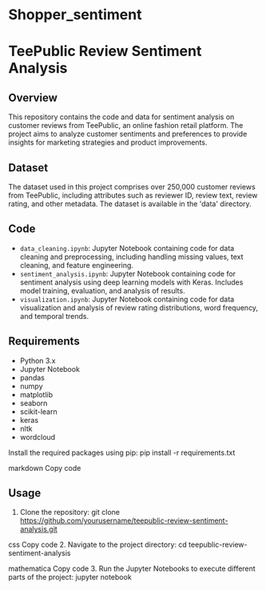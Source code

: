 # Shopper_sentiment
# TeePublic Review Sentiment Analysis

## Overview
This repository contains the code and data for sentiment analysis on customer reviews from TeePublic, an online fashion retail platform. The project aims to analyze customer sentiments and preferences to provide insights for marketing strategies and product improvements.

## Dataset
The dataset used in this project comprises over 250,000 customer reviews from TeePublic, including attributes such as reviewer ID, review text, review rating, and other metadata. The dataset is available in the 'data' directory.

## Code
- `data_cleaning.ipynb`: Jupyter Notebook containing code for data cleaning and preprocessing, including handling missing values, text cleaning, and feature engineering.
- `sentiment_analysis.ipynb`: Jupyter Notebook containing code for sentiment analysis using deep learning models with Keras. Includes model training, evaluation, and analysis of results.
- `visualization.ipynb`: Jupyter Notebook containing code for data visualization and analysis of review rating distributions, word frequency, and temporal trends.

## Requirements
- Python 3.x
- Jupyter Notebook
- pandas
- numpy
- matplotlib
- seaborn
- scikit-learn
- keras
- nltk
- wordcloud

Install the required packages using pip:
pip install -r requirements.txt

markdown
Copy code

## Usage
1. Clone the repository:
git clone https://github.com/yourusername/teepublic-review-sentiment-analysis.git

css
Copy code
2. Navigate to the project directory:
cd teepublic-review-sentiment-analysis

mathematica
Copy code
3. Run the Jupyter Notebooks to execute different parts of the project:
jupyter notebook
